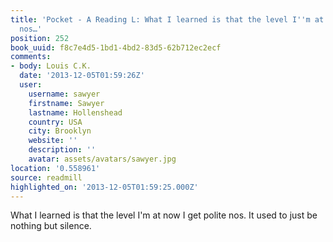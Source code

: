 ```yaml
---
title: 'Pocket - A Reading L: What I learned is that the level I''m at now I get polite
  nos…'
position: 252
book_uuid: f8c7e4d5-1bd1-4bd2-83d5-62b712ec2ecf
comments:
- body: Louis C.K.
  date: '2013-12-05T01:59:26Z'
  user:
    username: sawyer
    firstname: Sawyer
    lastname: Hollenshead
    country: USA
    city: Brooklyn
    website: ''
    description: ''
    avatar: assets/avatars/sawyer.jpg
location: '0.558961'
source: readmill
highlighted_on: '2013-12-05T01:59:25.000Z'
---
```


What I learned is that the level I'm at now I get polite nos. It used to just be nothing but silence.